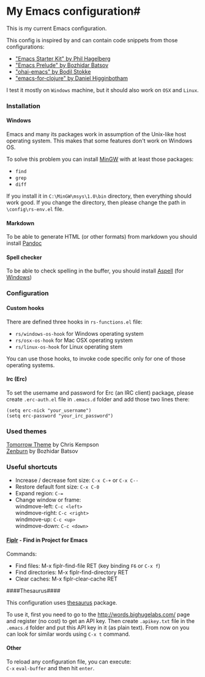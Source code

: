 # My Emacs configuration#

This is my current Emacs configuration.

This config is inspired by and can contain code snippets from those configurations:

- ["Emacs Starter Kit" by Phil Hagelberg](https://github.com/technomancy/emacs-starter-kit)
- ["Emacs Prelude" by Bozhidar Batsov](https://github.com/bbatsov/prelude)
- ["ohai-emacs" by Bodil Stokke](https://github.com/bodil/ohai-emacs)
- ["emacs-for-clojure" by Daniel Higginbotham](https://github.com/flyingmachine/emacs-for-clojure)

I test it mostly on `Windows` machine, but it should also work on `OSX` and `Linux`.

### Installation ###

#### Windows ####

Emacs and many its packages work in assumption of the Unix-like host operating system. This makes that some features don't work on Windows OS.

To solve this problem you can install  [MinGW](http://www.mingw.org/) with at least those packages:

- `find`
- `grep`
- `diff`

If you install it in `C:\MinGW\msys\1.0\bin` directory, then everything should work good. If you change the directory, then please change the path in `\config\rs-env.el` file.

#### Markdown ####

To be able to generate HTML (or other formats) from markdown you should install [Pandoc](http://pandoc.org/)

#### Spell checker ####

To be able to check spelling in the buffer, you should install [Aspell](http://aspell.net/) (for [Windows](http://aspell.net/win32/))

### Configuration ###

#### Custom hooks ####

There are defined three hooks in `rs-functions.el` file:

- `rs/windows-os-hook` for Windows operating system
- `rs/osx-os-hook` for Mac OSX operating system
- `rs/linux-os-hook` for Linux operating stem

You can use those hooks, to invoke code specific only for one of those operating systems.

#### Irc (Erc) ####

To set the username and password for Erc (an IRC client) package, please create `.erc-auth.el` file in `.emacs.d` folder and add those two lines there:
```
(setq erc-nick "your_username")  
(setq erc-password "your_irc_password")  
```

### Used themes ###

[Tomorrow Theme](https://github.com/ChrisKempson/Tomorrow-Theme) by Chris Kempson  
[Zenburn](https://github.com/bbatsov/zenburn-emacs) by Bozhidar Batsov  

### Useful shortcuts ###

* Increase / decrease font size: `C-x C-+` or `C-x C--`
* Restore default font size: `C-x C-0`
* Expand region: `C-=`
* Change window or frame:  
  windmove-left: `C-c <left>`  
  windmove-right: `C-c <right>`  
  windmove-up: `C-c <up>`  
  windmove-down: `C-c <down>`

#### [Fiplr](https://github.com/grizzl/fiplr) - Find in Project for Emacs ####

Commands:

- Find files: M-x fiplr-find-file RET (key binding `F6` or `C-x f`)
- Find directories: M-x fiplr-find-directory RET
- Clear caches: M-x fiplr-clear-cache RET

####Thesaurus####

This configuration uses [thesaurus](http://www.emacswiki.org/cgi-bin/wiki/thesaurus.el) package.

To use it, first you need to go to the http://words.bighugelabs.com/ page and register (no cost) to get an API key. Then create `.apikey.txt` file in the `.emacs.d` folder and put this API key in it (as plain text). From now on you can look for similar words using `C-x t` command.

#### Other ####

To reload any configuration file, you can execute:  
`C-x` `eval-buffer` and then hit `enter`.
